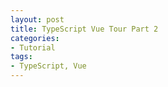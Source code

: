 ```yaml
---
layout: post
title: TypeScript Vue Tour Part 2
categories:
- Tutorial
tags:
- TypeScript, Vue
---
```



